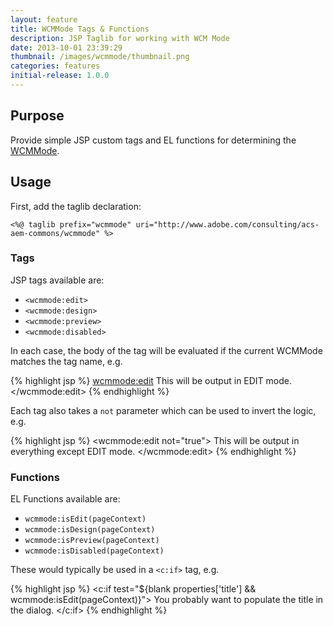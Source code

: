 ```yaml
---
layout: feature
title: WCMMode Tags & Functions
description: JSP Taglib for working with WCM Mode
date: 2013-10-01 23:39:29
thumbnail: /images/wcmmode/thumbnail.png
categories: features
initial-release: 1.0.0
---
```



## Purpose

Provide simple JSP custom tags and EL functions for determining the [WCMMode](http://dev.day.com/docs/en/cq/current/javadoc/com/day/cq/wcm/api/WCMMode.html).

## Usage

First, add the taglib declaration:

    <%@ taglib prefix="wcmmode" uri="http://www.adobe.com/consulting/acs-aem-commons/wcmmode" %>

### Tags

JSP tags available are:

* `<wcmmode:edit>`
* `<wcmmode:design>`
* `<wcmmode:preview>`
* `<wcmmode:disabled>`

In each case, the body of the tag will be evaluated if the current WCMMode matches the tag name, e.g.

{% highlight jsp %}
<wcmmode:edit>
This will be output in EDIT mode.
</wcmmode:edit>
{% endhighlight %}

Each tag also takes a `not` parameter which can be used to invert the logic, e.g.

{% highlight jsp %}
<wcmmode:edit not="true">
This will be output in everything except EDIT mode.
</wcmmode:edit>
{% endhighlight %}

### Functions

EL Functions available are:

* `wcmmode:isEdit(pageContext)`
* `wcmmode:isDesign(pageContext)`
* `wcmmode:isPreview(pageContext)`
* `wcmmode:isDisabled(pageContext)`

These would typically be used in a `<c:if>` tag, e.g.

{% highlight jsp %}
<c:if test="${blank properties['title'] && wcmmode:isEdit(pageContext)}">
    You probably want to populate the title in the dialog.
</c:if>
{% endhighlight %}